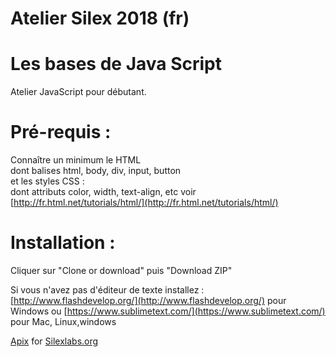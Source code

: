 # Atelier Silex  2018  (fr)
#  Les bases de Java Script 

Atelier JavaScript pour débutant.

# Pré-requis :
 
Connaître un minimum le HTML   
dont balises html, body, div, input, button  
et les styles CSS :  
dont attributs color, width, text-align, etc 
voir  [http://fr.html.net/tutorials/html/](http://fr.html.net/tutorials/html/)
	

# Installation : 
Cliquer sur "Clone or download" puis "Download ZIP"

Si vous n'avez pas d'éditeur de texte installez : 
[http://www.flashdevelop.org/](http://www.flashdevelop.org/) pour Windows
ou 
[https://www.sublimetext.com/](https://www.sublimetext.com/) pour Mac, Linux,windows
	
 
  
	
[Apix](http://www.pixaline.net/) for [Silexlabs.org](http://www.silexlabs.org/)